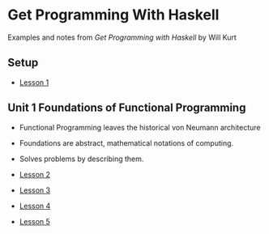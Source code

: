 # Get Programming With Haskell
Examples and notes from _Get Programming with Haskell_ by Will Kurt

## Setup
- [Lesson 1](./lesson_01)

## Unit 1 Foundations of Functional Programming
- Functional Programming leaves the historical von Neumann architecture
- Foundations are abstract, mathematical notations of computing.
- Solves problems by describing them.


- [Lesson 2](./lesson_02)
- [Lesson 3](./lesson_03)
- [Lesson 4](./lesson_04)
- [Lesson 5](./lesson_05)